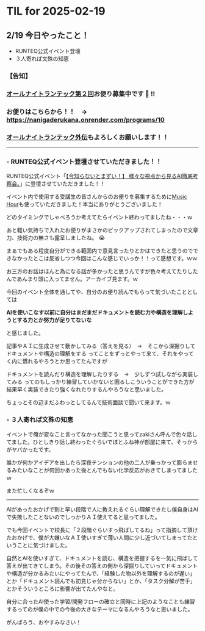 # TIL for 2025-02-19
## 2/19 今日やったこと！

- RUNTEQ公式イベント登壇
- ３人寄れば文殊の知恵

### 【告知】
### [オールナイトランテック第２回](https://school.runteq.jp/v2/runteq_events/1291)お便り募集中です :email: :bangbang: 
### お便りはこちらから！！　→　https://nanigaderukana.onrender.com/programs/10
 
### [オールナイトランテック外伝](https://school.runteq.jp/v2/runteq_events/1290)もよろしくお願いします！！

---

### - RUNTEQ公式イベント登壇させていただきました！！

RUNTEQ公式イベント「[【今知らないとまずい！】 様々な視点から見るAI徹底考察会。](https://school.runteq.jp/v2/runteq_events/1286)」に登壇させていただきました！！

イベント内で使用する受講生の皆さんからのお便りを募集するために[Music Hour](https://school.runteq.jp/v3/social_portfolios/1272/web_applications/247)も使っていただきました！本当にありがとうございました！

どのタイミングでしゃべろうか考えてたらイベント終わってましたね・・・ｗ

あと軽い気持ちで入れたお便りがまさかのピックアップされてしまったので文章力、技術力の無さも露呈しましたね。 :sob: 

まぁでもある程度自分ができる範囲内で意見言ったりとかはできたと思うのでできなかったとこは反省しつつ今回はこんな感じでいっか！！って感想です。ｗｗ

お三方のお話はほんと為になる話が多かったと思うんですが色々考えてたりしたんであんまり頭に入ってません。アーカイブ見ます。ｗ

今回のイベント全体を通してや、自分のお便り読んでもらって気づいたこととしては

**AIを使いこなす以前に自分はまだまだドキュメントを読む力や構造を理解しようとする力とか努力が足りてないな**

と感じました。

記事やＡＩに生成させて動かしてみる（答えを見る）　→　そこから深掘りしてドキュメントや構造の理解をする
ってことをずっとやって来て、それをやってく内に慣れるやろうとか思ってたんですが

ドキュメントを読んだり構造を理解したりする　→　少しずつ試しながら実装してみる
ってのもしっかり練習していかないと困るしこういうことができた方が結果早く実装できたり強くなれたりするんやろうなと思いました。

ちょっとその辺まだふわっとしてるんで技術面談で聞いて来ます。ｗ

### - ３人寄れば文殊の知恵

イベントで俺が変なこと言ってなかった聞こうと思ってzakiさん呼んで色々話してました。ひとしきり話し終わったぐらいでぼとふね神が部屋に来て、そっからがヤバかったです。

誰かが何かアイデアを出したら深夜テンションの他の二人が乗っかって膨らませるみたいなことが何回かあった後とんでもない化学反応がおきてしまってましたｗ

また忙しくなるぞｗ

---

AIがあったおかげで割と早い段階で人に教えれるぐらい理解できたし僕自身はAIで失敗したことないのでしっかりＡＩ使えてると思ってました。

でも今回イベントで校長に「２段階ぐらいすっ飛ばしてるね」って指摘して頂けたおかげで、僕が大嫌いなＡＩ使いすぎて薄い人間に少し近づいてしまってたということに気づけました。

自然とAIを使いすぎて、ドキュメントを読む、構造を把握するを一気に飛ばして答えが出てきてしまう。その後その答えの側から深掘りしていってドキュメントや構造が分かるみたいにやってたんで、「経験した物以外を理解するのが遅い」とか「ドキュメント読んでも初見じゃ分からない」とか、「タスク分解が苦手」とかそういうところに影響が出てたんやなと。

自分に合ったAI使った学習/開発フローの確立と同時に上記のようなことも練習するってのが僕の中での今後の大きなテーマになるんやろうなと思いました。

がんばろう、おやすみなさい！
